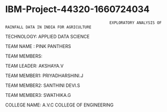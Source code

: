 # IBM-Project-44320-1660724034
                                                  EXPLORATORY ANALYSIS OF RAINFALL DATA IN INDIA FOR AGRICULTURE
                                                  
  
  TECHNOLOGY: APPLIED DATA SCIENCE
  
  TEAM NAME : PINK PANTHERS
  
  TEAM MEMBERS:
  
  TEAM LEADER:     AKSHAYA.V
  
  TEAM MEMBER1:    PRIYADHARSHINI.J
  
  TEAM MEMBER2:    SANTHINI DEVI.S
  
  TEAM MEMBER3:    SWATHIKA.G
  
  COLLEGE NAME: A.V.C COLLEGE OF ENGINEERING
